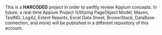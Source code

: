 This is a **HARCODED** project in order to swiftly review Appium concepts. In future, a real-time Appium Project (Utilizing PageObject Model, Maven, TestNG, Log4J, Extent Reports, Excel Data Sheet, BrowerStack, DataBase connection, and more) will be published in a different repository of this account.
